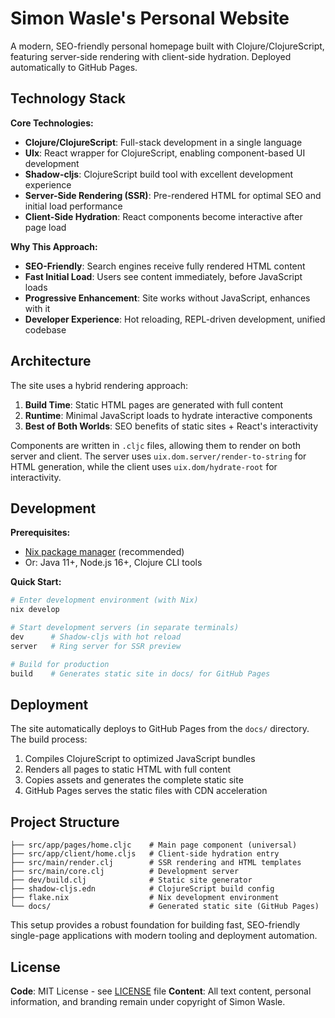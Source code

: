 # Simon Wasle's Personal Website

A modern, SEO-friendly personal homepage built with Clojure/ClojureScript, featuring server-side rendering with client-side hydration. Deployed automatically to GitHub Pages.

## Technology Stack

**Core Technologies:**
- **Clojure/ClojureScript**: Full-stack development in a single language
- **UIx**: React wrapper for ClojureScript, enabling component-based UI development
- **Shadow-cljs**: ClojureScript build tool with excellent development experience
- **Server-Side Rendering (SSR)**: Pre-rendered HTML for optimal SEO and initial load performance
- **Client-Side Hydration**: React components become interactive after page load

**Why This Approach:**
- **SEO-Friendly**: Search engines receive fully rendered HTML content
- **Fast Initial Load**: Users see content immediately, before JavaScript loads
- **Progressive Enhancement**: Site works without JavaScript, enhances with it
- **Developer Experience**: Hot reloading, REPL-driven development, unified codebase

## Architecture

The site uses a hybrid rendering approach:

1. **Build Time**: Static HTML pages are generated with full content
2. **Runtime**: Minimal JavaScript loads to hydrate interactive components
3. **Best of Both Worlds**: SEO benefits of static sites + React's interactivity

Components are written in `.cljc` files, allowing them to render on both server and client. The server uses `uix.dom.server/render-to-string` for HTML generation, while the client uses `uix.dom/hydrate-root` for interactivity.

## Development

**Prerequisites:**
- [Nix package manager](https://nixos.org/download.html) (recommended)
- Or: Java 11+, Node.js 16+, Clojure CLI tools

**Quick Start:**
```bash
# Enter development environment (with Nix)
nix develop

# Start development servers (in separate terminals)
dev      # Shadow-cljs with hot reload
server   # Ring server for SSR preview

# Build for production
build    # Generates static site in docs/ for GitHub Pages
```

## Deployment

The site automatically deploys to GitHub Pages from the `docs/` directory. The build process:

1. Compiles ClojureScript to optimized JavaScript bundles
2. Renders all pages to static HTML with full content
3. Copies assets and generates the complete static site
4. GitHub Pages serves the static files with CDN acceleration

## Project Structure

```
├── src/app/pages/home.cljc    # Main page component (universal)
├── src/app/client/home.cljs   # Client-side hydration entry
├── src/main/render.clj        # SSR rendering and HTML templates
├── src/main/core.clj          # Development server
├── dev/build.clj              # Static site generator
├── shadow-cljs.edn            # ClojureScript build config
├── flake.nix                  # Nix development environment
└── docs/                      # Generated static site (GitHub Pages)
```

This setup provides a robust foundation for building fast, SEO-friendly single-page applications with modern tooling and deployment automation.

## License

**Code**: MIT License - see [LICENSE](LICENSE) file
**Content**: All text content, personal information, and branding remain under copyright of Simon Wasle.
